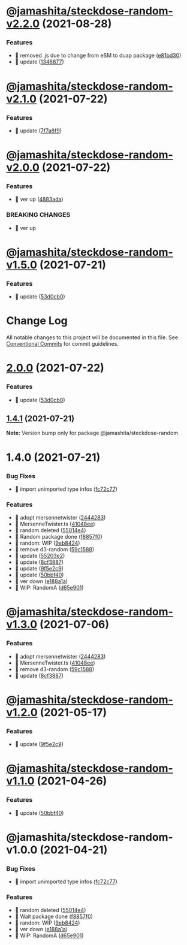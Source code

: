 # [@jamashita/steckdose-random-v2.2.0](https://github.com/jamashita/steckdose/compare/@jamashita/steckdose-random-v2.1.0...@jamashita/steckdose-random-v2.2.0) (2021-08-28)


### Features

* 🎸 removed .js due to change from eSM to duap package ([e81bd30](https://github.com/jamashita/steckdose/commit/e81bd3072f8c16fbccd49125347c98fd8b971250))
* 🎸 update ([1348877](https://github.com/jamashita/steckdose/commit/13488773f0256796e322f9eab7d49d4c9ec9e503))

# [@jamashita/steckdose-random-v2.1.0](https://github.com/jamashita/steckdose/compare/@jamashita/steckdose-random-v2.0.0...@jamashita/steckdose-random-v2.1.0) (2021-07-22)


### Features

* 🎸 update ([7f7a8f9](https://github.com/jamashita/steckdose/commit/7f7a8f9d6f6e5525db2269ff1db7fd27111ccae6))

# [@jamashita/steckdose-random-v2.0.0](https://github.com/jamashita/steckdose/compare/@jamashita/steckdose-random-v1.5.0...@jamashita/steckdose-random-v2.0.0) (2021-07-22)


### Features

* 🎸 ver up ([4883ada](https://github.com/jamashita/steckdose/commit/4883adaea910d319747a8440a43b124af31ae736))


### BREAKING CHANGES

* 🧨 ver up

# [@jamashita/steckdose-random-v1.5.0](https://github.com/jamashita/steckdose/compare/@jamashita/steckdose-random-v1.4.0...@jamashita/steckdose-random-v1.5.0) (2021-07-21)


### Features

* 🎸 update ([53d0cb0](https://github.com/jamashita/steckdose/commit/53d0cb0bc2ccc914f2247d6ac01440c6c03ed2bc))

# Change Log

All notable changes to this project will be documented in this file.
See [Conventional Commits](https://conventionalcommits.org) for commit guidelines.

# [2.0.0](https://github.com/jamashita/steckdose.git/packages/random/compare/@jamashita/steckdose-random@1.4.1...@jamashita/steckdose-random@2.0.0) (2021-07-22)


### Features

* 🎸 update ([53d0cb0](https://github.com/jamashita/steckdose.git/packages/random/commit/53d0cb0bc2ccc914f2247d6ac01440c6c03ed2bc))





## [1.4.1](https://github.com/jamashita/steckdose.git/packages/random/compare/@jamashita/steckdose-random@1.4.0...@jamashita/steckdose-random@1.4.1) (2021-07-21)

**Note:** Version bump only for package @jamashita/steckdose-random





# 1.4.0 (2021-07-21)


### Bug Fixes

* 🐛 import unimported type infos ([fc72c77](https://github.com/jamashita/steckdose.git/packages/random/commit/fc72c77f22fdb7fb31f85e44f71026d2537f4aa2))


### Features

* 🎸 adopt mersennetwister ([2444283](https://github.com/jamashita/steckdose.git/packages/random/commit/244428367d3fde125cf9be0aa1b6a2c21730a2a9))
* 🎸 MersenneTwister.ts ([41048ee](https://github.com/jamashita/steckdose.git/packages/random/commit/41048ee3c7df1ada714f82c36496b69b85504ad9))
* 🎸 random deleted ([55014e4](https://github.com/jamashita/steckdose.git/packages/random/commit/55014e41ee6fd31cd14b2b88e0c322560b6fe18e))
* 🎸 Random package done ([f8857f0](https://github.com/jamashita/steckdose.git/packages/random/commit/f8857f0e7b26db38a2061e5c21b4b76705544870))
* 🎸 random: WIP ([9eb8424](https://github.com/jamashita/steckdose.git/packages/random/commit/9eb84240cd42ae839276cec5f8475dea07b44f2f))
* 🎸 remove d3-random ([59c1588](https://github.com/jamashita/steckdose.git/packages/random/commit/59c1588a22d1eb3bcef6894e761410a1e5992b89))
* 🎸 update ([55203e2](https://github.com/jamashita/steckdose.git/packages/random/commit/55203e259e059ec8bc0abcf6878926368b95e6de))
* 🎸 update ([8cf3887](https://github.com/jamashita/steckdose.git/packages/random/commit/8cf388705aa45b104e218807c7f2249318e58260))
* 🎸 update ([9f5e2c9](https://github.com/jamashita/steckdose.git/packages/random/commit/9f5e2c9ea14e2174f401e1fde3f84776b86e34dd))
* 🎸 update ([50bbf40](https://github.com/jamashita/steckdose.git/packages/random/commit/50bbf40024486ab571a57159c7d9f28f762eb10d))
* 🎸 ver down ([e188a1a](https://github.com/jamashita/steckdose.git/packages/random/commit/e188a1a7cb1ec23fbe8e6bf153f1fea4d9cb7232))
* 🎸 WIP: RandomA ([d65e901](https://github.com/jamashita/steckdose.git/packages/random/commit/d65e901ffd5f8b6705da827727ef649bcb884726))





# [@jamashita/steckdose-random-v1.3.0](https://github.com/jamashita/steckdose/compare/@jamashita/steckdose-random-v1.2.0...@jamashita/steckdose-random-v1.3.0) (2021-07-06)


### Features

* 🎸 adopt mersennetwister ([2444283](https://github.com/jamashita/steckdose/commit/244428367d3fde125cf9be0aa1b6a2c21730a2a9))
* 🎸 MersenneTwister.ts ([41048ee](https://github.com/jamashita/steckdose/commit/41048ee3c7df1ada714f82c36496b69b85504ad9))
* 🎸 remove d3-random ([59c1588](https://github.com/jamashita/steckdose/commit/59c1588a22d1eb3bcef6894e761410a1e5992b89))
* 🎸 update ([8cf3887](https://github.com/jamashita/steckdose/commit/8cf388705aa45b104e218807c7f2249318e58260))

# [@jamashita/steckdose-random-v1.2.0](https://github.com/jamashita/steckdose/compare/@jamashita/steckdose-random-v1.1.0...@jamashita/steckdose-random-v1.2.0) (2021-05-17)

### Features

* 🎸 update ([9f5e2c9](https://github.com/jamashita/steckdose/commit/9f5e2c9ea14e2174f401e1fde3f84776b86e34dd))

# [@jamashita/steckdose-random-v1.1.0](https://github.com/jamashita/steckdose/compare/@jamashita/steckdose-random-v1.0.0...@jamashita/steckdose-random-v1.1.0) (2021-04-26)

### Features

* 🎸 update ([50bbf40](https://github.com/jamashita/steckdose/commit/50bbf40024486ab571a57159c7d9f28f762eb10d))

# @jamashita/steckdose-random-v1.0.0 (2021-04-21)

### Bug Fixes

* 🐛 import unimported type
  infos ([fc72c77](https://github.com/jamashita/steckdose/commit/fc72c77f22fdb7fb31f85e44f71026d2537f4aa2))

### Features

* 🎸 random deleted ([55014e4](https://github.com/jamashita/steckdose/commit/55014e41ee6fd31cd14b2b88e0c322560b6fe18e))
* 🎸 Wait package
  done ([f8857f0](https://github.com/jamashita/steckdose/commit/f8857f0e7b26db38a2061e5c21b4b76705544870))
* 🎸 random: WIP ([9eb8424](https://github.com/jamashita/steckdose/commit/9eb84240cd42ae839276cec5f8475dea07b44f2f))
* 🎸 ver down ([e188a1a](https://github.com/jamashita/steckdose/commit/e188a1a7cb1ec23fbe8e6bf153f1fea4d9cb7232))
* 🎸 WIP: RandomA ([d65e901](https://github.com/jamashita/steckdose/commit/d65e901ffd5f8b6705da827727ef649bcb884726))
